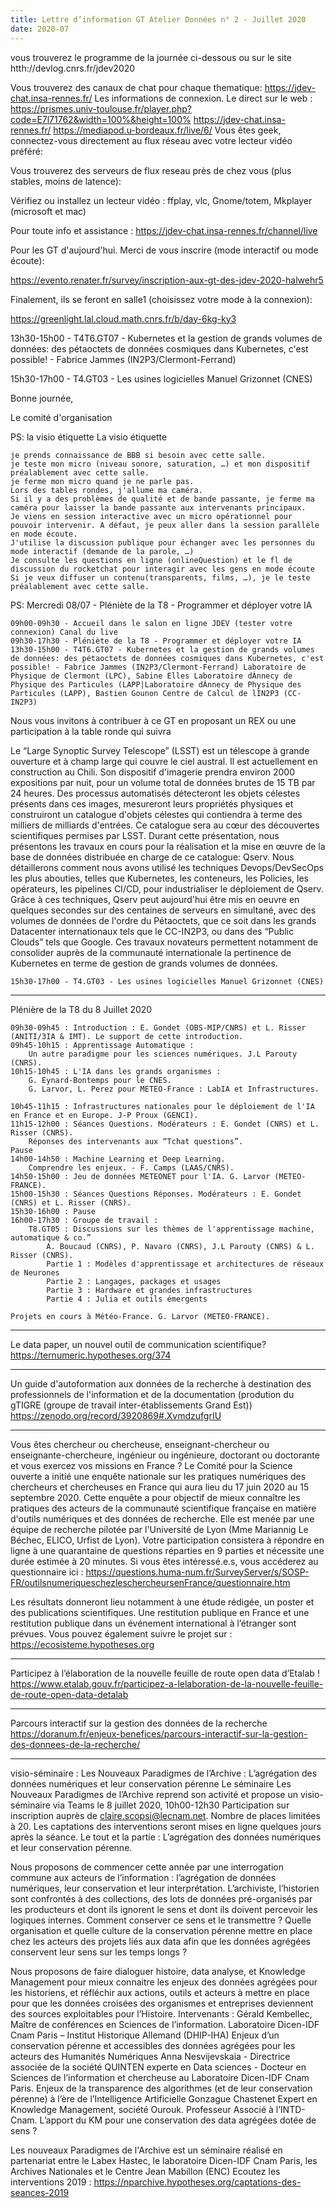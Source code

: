 ```yaml
---
title: Lettre d’information GT Atelier Données n° 2 - Juillet 2020
date: 2020-07
---
```


vous trouverez le programme de la journée ci-dessous ou sur le site htth://devlog.cnrs.fr/jdev2020

Vous trouverez des canaux de chat pour chaque thematique: <https://jdev-chat.insa-rennes.fr/>
Les informations de connexion.
Le direct sur le web :
<https://prismes.univ-toulouse.fr/player.php?code=E7l71762&width=100%&height=100%>
<https://jdev-chat.insa-rennes.fr/>
<https://mediapod.u-bordeaux.fr/live/6/>
Vous êtes geek, connectez-vous directement au flux réseau avec votre lecteur vidéo préféré:

Vous trouverez des serveurs de flux reseau près de chez vous (plus stables, moins de latence):

Vérifiez ou installez un lecteur vidéo : ffplay, vlc, Gnome/totem, Mkplayer (microsoft et mac)

 Pour toute info et assistance : <https://jdev-chat.insa-rennes.fr/channel/live>


Pour les GT d'aujourd'hui. Merci de vous inscrire (mode interactif ou mode écoute):

<https://evento.renater.fr/survey/inscription-aux-gt-des-jdev-2020-halwehr5>

Finalement, ils se feront en salle1 (choisissez votre mode à la connexion):

<https://greenlight.lal.cloud.math.cnrs.fr/b/day-6kg-ky3>

13h30-15h00 - T4T6.GT07 - Kubernetes et la gestion de grands volumes de données: des pétaoctets de données cosmiques dans Kubernetes, c'est possible! - Fabrice Jammes (IN2P3/Clermont-Ferrand)

15h30-17h00 - T4.GT03 - Les usines logicielles Manuel Grizonnet (CNES)


Bonne journée,

Le comité d'organisation


PS: la visio étiquette
La visio étiquette

    je prends connaissance de BBB si besoin avec cette salle.
    je teste mon micro (niveau sonore, saturation, …) et mon dispositif préalablement avec cette salle.
    je ferme mon micro quand je ne parle pas.
    Lors des tables rondes, j'allume ma caméra.
    Si il y a des problèmes de qualité et de bande passante, je ferme ma caméra pour laisser la bande passante aux intervenants principaux.
    Je viens en session interactive avec un micro opérationnel pour pouvoir intervenir. A défaut, je peux aller dans la session parallèle en mode écoute.
    J'utilise la discussion publique pour échanger avec les personnes du mode interactif (demande de la parole, …)
    Je consulte les questions en ligne (onlineQuestion) et le fl de discussion du rocketchat pour interagir avec les gens en mode écoute
    Si je veux diffuser un contenu(transparents, films, …), je le teste préalablement avec cette salle.


PS:
Mercredi 08/07 - Pléniète de la T8 - Programmer et déployer votre IA

    09h00-09h30 - Accueil dans le salon en ligne JDEV (tester votre connexion) Canal du live
    09h30-17h30 - Pléniète de la T8 - Programmer et déployer votre IA
    13h30-15h00 - T4T6.GT07 - Kubernetes et la gestion de grands volumes de données: des pétaoctets de données cosmiques dans Kubernetes, c'est possible! - Fabrice Jammes (IN2P3/Clermont-Ferrand) Laboratoire de Physique de Clermont (LPC), Sabine Elles Laboratoire dÁnnecy de Physique des Particules (LAPP|Laboratoire dÁnnecy de Physique des Particules (LAPP), Bastien Gounon Centre de Calcul de lÍN2P3 (CC-IN2P3)

Nous vous invitons à contribuer à ce GT en proposant un REX ou une participation à la table ronde qui suivra

Le “Large Synoptic Survey Telescope” (LSST) est un télescope à grande ouverture et à champ large qui couvre le ciel austral. Il est actuellement en construction au Chili. Son dispositif d'imagerie prendra environ 2000 expositions par nuit, pour un volume total de données brutes de 15 TB par 24 heures. Des processus automatisés détecteront les objets célestes présents dans ces images, mesureront leurs propriétés physiques et construiront un catalogue d'objets célestes qui contiendra à terme des milliers de milliards d'entrées. Ce catalogue sera au cœur des découvertes scientifiques permises par LSST. Durant cette présentation, nous présentons les travaux en cours pour la réalisation et la mise en œuvre de la base de données distribuée en charge de ce catalogue: Qserv. Nous détaillerons comment nous avons utilisé les techniques Devops/DevSecOps les plus abouties, telles que Kubernetes, les conteneurs, les Policies, les opérateurs, les pipelines CI/CD, pour industrialiser le déploiement de Qserv. Grâce à ces techniques, Qserv peut aujourd'hui être mis en oeuvre en quelques secondes sur des centaines de serveurs en simultané, avec des volumes de données de l'ordre du Pétaoctets, que ce soit dans les grands Datacenter internationaux tels que le CC-IN2P3, ou dans des “Public Clouds” tels que Google. Ces travaux novateurs permettent notamment de consolider auprès de la communauté internationale la pertinence de Kubernetes en terme de gestion de grands volumes de données.

    15h30-17h00 - T4.GT03 - Les usines logicielles Manuel Grizonnet (CNES)

***********************************************************

Plénière de la T8 du 8 Juillet 2020

    09h30-09h45 : Introduction : E. Gondet (OBS-MIP/CNRS) et L. Risser (ANITI/3IA & IMT). Le support de cette introduction.
    09h45-10h15 : Apprentissage Automatique :
        Un autre paradigme pour les sciences numériques. J.L Parouty (CNRS).
    10h15-10h45 : L'IA dans les grands organismes :
        G. Eynard-Bontemps pour le CNES.
        G. Larvor, L. Perez pour METEO-France : LabIA et Infrastructures.

    10h45-11h15 : Infrastructures nationales pour le déploiement de l'IA en France et en Europe. J-P Proux (GENCI).
    11h15-12h00 : Séances Questions. Modérateurs : E. Gondet (CNRS) et L. Risser (CNRS).
        Réponses des intervenants aux “Tchat questions”.
    Pause
    14h00-14h50 : Machine Learning et Deep Learning.
        Comprendre les enjeux. - F. Camps (LAAS/CNRS).
    14h50-15h00 : Jeu de données METEONET pour l'IA. G. Larvor (METEO-FRANCE).
    15h00-15h30 : Séances Questions Réponses. Modérateurs : E. Gondet (CNRS) et L. Risser (CNRS).
    15h30-16h00 : Pause
    16h00-17h30 : Groupe de travail :
        T8.GT05 : Discussions sur les thèmes de l'apprentissage machine, automatique & co.”
            A. Boucaud (CNRS), P. Navaro (CNRS), J.L Parouty (CNRS) & L. Risser (CNRS).
            Partie 1 : Modèles d'apprentissage et architectures de réseaux de Neurones
            Partie 2 : Langages, packages et usages
            Partie 3 : Hardware et grandes infrastructures
            Partie 4 : Julia et outils émergents

    Projets en cours à Météo-France. G. Larvor (METEO-FRANCE).

***********************************************************

Le data paper, un nouvel outil de communication scientifique?
<https://ternumeric.hypotheses.org/374>

***********************************************************

Un guide d'autoformation aux données de la recherche à destination des professionnels de l'information et de la documentation (prodution du gTIGRE (groupe de travail inter-établissements Grand Est))
<https://zenodo.org/record/3920869#.XvmdzufgrIU>

***********************************************************

Vous êtes chercheur ou chercheuse, enseignant-chercheur ou enseignante-chercheure, ingénieur ou ingénieure, doctorant ou doctorante et vous exercez vos missions en France ?
Le Comité pour la Science ouverte a initié une enquête nationale sur les pratiques numériques des chercheurs et chercheuses en France qui aura lieu du 17 juin 2020 au 15 septembre 2020.
Cette enquête a pour objectif de mieux connaître les pratiques des acteurs de la communauté scientifique française en matière d'outils numériques et des données de recherche. Elle est menée par une équipe de recherche pilotée par l'Université de Lyon (Mme Mariannig Le Béchec, ELICO, Urfist de Lyon).
Votre participation consistera à répondre en ligne à une quarantaine de questions réparties en 9 parties et nécessite une durée estimée à 20 minutes. Si vous êtes intéressé.e.s, vous accéderez au questionnaire ici : <https://questions.huma-num.fr/SurveyServer/s/SOSP-FR/outilsnumeriqueschezleschercheursenFrance/questionnaire.htm>

Les résultats donneront lieu notamment à une étude rédigée, un poster et des publications scientifiques. Une restitution publique en France et une restitution publique dans un événement international à l’étranger sont prévues. Vous pouvez également suivre le projet sur : <https://ecosisteme.hypotheses.org>

***********************************************************

Participez à l’élaboration de la nouvelle feuille de route open data d’Etalab !
<https://www.etalab.gouv.fr/participez-a-lelaboration-de-la-nouvelle-feuille-de-route-open-data-detalab>

***********************************************************

Parcours interactif sur la gestion des données de la recherche
<https://doranum.fr/enjeux-benefices/parcours-interactif-sur-la-gestion-des-donnees-de-la-recherche/>

***********************************************************

visio-séminaire : Les Nouveaux Paradigmes de l’Archive : L’agrégation des données numériques et leur conservation pérenne
Le séminaire Les Nouveaux Paradigmes de l’Archive reprend son activité et propose un visio-séminaire via Teams le 8 juillet 2020, 10h00-12h30
Participation sur inscription auprès de claire.scopsi@lecnam.net. Nombre de places limitées à 20. Les captations des interventions seront mises en ligne quelques jours après la séance.
Le tout et la partie : L’agrégation des données numériques et leur conservation pérenne.

 Nous proposons de commencer cette année par une interrogation commune aux acteurs de l’information : l’agrégation de données numériques, leur conservation et leur interprétation.
L’archiviste, l’historien sont confrontés à des collections, des lots de données pré-organisés par les producteurs et dont ils ignorent le sens et dont ils doivent percevoir les logiques internes.
Comment conserver ce sens et le transmettre ? Quelle organisation et quelle culture de la conservation pérenne mettre en place chez les acteurs des projets liés aux data afin que les données agrégées conservent leur sens sur les temps longs ?

Nous proposons de faire dialoguer histoire, data analyse, et Knowledge Management pour mieux connaitre les enjeux des données agrégées pour les historiens, et réfléchir aux actions, outils et acteurs à mettre en place pour que les données croisées des organismes et entreprises deviennent des sources exploitables pour l’Histoire.
 Intervenants :
 Gérald Kembellec, Maître de conférences en Sciences de l’information. Laboratoire Dicen-IDF Cnam Paris – Institut Historique Allemand (DHIP-IHA)
    Enjeux d’un conservation pérenne et accessibles des données agrégées pour les acteurs des Humanités Numériques
 Anna Nesvijevskaia - Directrice associée de la société QUINTEN experte en Data sciences - Docteur en Sciences de l’information et chercheuse au Laboratoire Dicen-IDF Cnam Paris.
    Enjeux de la transparence des algorithmes (et de leur conservation pérenne) à l’ère de l’Intelligence Artificielle
 Gonzague Chastenet Expert en Knowledge Management, société Ourouk. Professeur Associé à l’INTD-Cnam.
    L’apport du KM pour une conservation des data agrégées dotée de sens ?

Les nouveaux Paradigmes de l'Archive est un séminaire réalisé en partenariat entre le Labex Hastec, le laboratoire Dicen-IDF Cnam Paris, les Archives Nationales et le Centre Jean Mabillon (ENC)
Ecoutez les interventions 2019 : <https://nparchive.hypotheses.org/captations-des-seances-2019>
